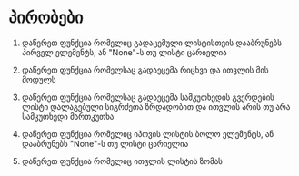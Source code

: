 # პირობები

1. დაწერეთ ფუნქცია რომელიც გადაცემული ლისტისთვის დააბრუნებს პირველ ელემენტს, ან "None"-ს თუ ლისტი ცარიელია

2. დაწერეთ ფუნქცია რომელსაც გადაეცემა რიცხვი და ითვლის მის მოდულს

3. დაწერეთ ფუნქცია რომელსაც გადაეცემა სამკუთხედის გვერდების ლისტი დალაგებული სიგრძეთა ზრდადობით და ითვლის არის თუ არა სამკუთხედი მართკუთხა

4. დაწერეთ ფუნქცია რომელიც იპოვის ლისტის ბოლო ელემენტს, ან დააბრუნებს "None"-ს თუ ლისტი ცარიელია

5. დაწერეთ ფუნქცია რომელიც ითვლის ლისტის ზომას
